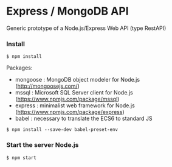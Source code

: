   # Express / MongoDB API 
  
  Generic prototype of a Node.js/Express Web API (type RestAPI)
  
  ### Install
  
  ```
  $ npm install 
  ```
  Packages:
  * mongoose : MongoDB object modeler for Node.js (http://mongoosejs.com/)
  * mssql : Microsoft SQL Server client for Node.js (https://www.npmjs.com/package/mssql)
  * express : minimalist web framework for Node.js (https://www.npmjs.com/package/express)
  * babel : necessary to translate the ECS6 to standard JS
   ```
   $ npm install --save-dev babel-preset-env
   ```
  ### Start the server Node.js
  
  ```
  $ npm start
  ```
